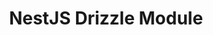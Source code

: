 ---
title: "NestJS Drizzle Module"
description: "A wrapper for drizzle-orm build for NestJS with helper methods to access client, repository and create connections for different databases"
url: "https://urlly-inky.vercel.app/"
source: "https://github.com/sixaphone/nestjs-drizzle"
featured: true
techs: ["NestJS", "TypeScript", "Drizzle", "TailwindCSS", "SQLite"]
--- 